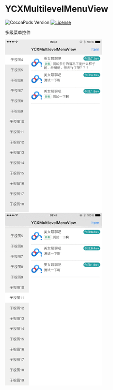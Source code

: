 # YCXMultilevelMenuView

![CocoaPods Version](https://img.shields.io/cocoapods/v/YCXMultilevelMenuView.svg?style=flat)
[![License](https://img.shields.io/github/license/aster0id/YCXMultilevelMenuView.svg?style=flat)](https://github.com/Aster0id/YCXMultilevelMenuView/blob/master/LICENSE)

多级菜单控件

<img src="https://github.com/Aster0id/YCXMultilevelMenuView/blob/master/Assets/YCXMultilevelMenuView_img_1.gif" width="320">
<img src="https://github.com/Aster0id/YCXMultilevelMenuView/blob/master/Assets/YCXMultilevelMenuView_img_2.gif" width="320">
